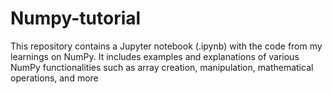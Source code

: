 # Numpy-tutorial
This repository contains a Jupyter notebook (.ipynb) with the code from my learnings on NumPy. It includes examples and explanations of various NumPy functionalities such as array creation, manipulation, mathematical operations, and more
